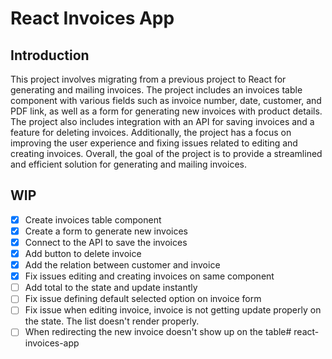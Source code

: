 
# React Invoices App

## Introduction 

This project involves migrating from a previous project to React for generating and mailing invoices. The project includes an invoices table component with various fields such as invoice number, date, customer, and PDF link, as well as a form for generating new invoices with product details. The project also includes integration with an API for saving invoices and a feature for deleting invoices. Additionally, the project has a focus on improving the user experience and fixing issues related to editing and creating invoices. Overall, the goal of the project is to provide a streamlined and efficient solution for generating and mailing invoices.

## WIP

- [X] Create invoices table component
- [X] Create a form to generate new invoices
- [X] Connect to the API to save the invoices
- [X] Add button to delete invoice
- [X] Add the relation between customer and invoice 
- [X] Fix issues editing and creating invoices on same component
- [ ] Add total to the state and update instantly
- [ ] Fix issue defining default selected option on invoice form
- [ ] Fix issue when editing invoice, invoice is not getting update properly on the state. The list doesn't render properly.
- [ ] When redirecting the new invoice doesn't show up on the table# react-invoices-app
